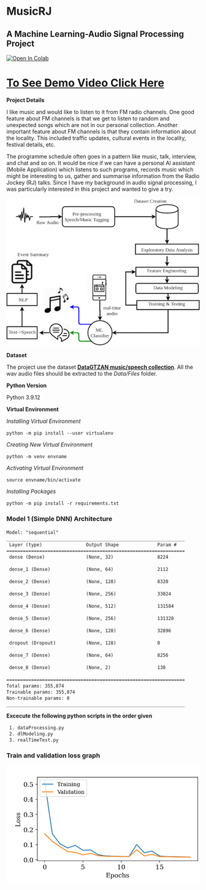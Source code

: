 
# MusicRJ

## A Machine Learning-Audio Signal Processing Project

[![Open In Colab](https://colab.research.google.com/assets/colab-badge.svg)](https://colab.research.google.com/drive/17DN_dJCyYJFQdBeyqKmcbwiIZH5ihE1z?usp=sharing)

# [To See Demo Video Click Here](https://www.youtube.com/watch?v=9X55T_ffNwg&t=224s)

**Project Details** 

I like music and would like to listen to it from FM radio channels. One good feature about FM channels is that we get to listen to random and unexpected songs which are not in our personal collection. Another important feature about FM channels is that they contain information about the locality. This included traffic updates, cultural events in the locality, festival details, etc. 

The programme schedule often goes in a pattern like music, talk, interview, and chat and so on. It would be nice if we can have a personal AI assistant (Mobile Application) which listens to such programs, records music which might be interesting to us, gather and summarise information from the Radio Jockey (RJ) talks. Since I have my background in audio signal processing, I was particularly interested in this project and wanted to give a try. 

<img src="https://github.com/cksajil/MusicRJ/blob/master/Images/BlockDGMSmall.png" width="650">

**Dataset**

The project use the dataset **[DataGTZAN music/speech collection](http://opihi.cs.uvic.ca/sound/music_speech.tar.gz)**. All the wav audio files should be extracted to the *Data/Files* folder.

**Python Version**

Python 3.9.12

**Virtual Environment**

*Installing Virtual Environment*
```console
python -m pip install --user virtualenv
```
*Creating New Virtual Environment*
```console
python -m venv envname
```
*Activating Virtual Environment*
```console
source envname/bin/activate
```
*Installing Packages*
```console
python -m pip install -r requirements.txt
```
### Model 1 (Simple DNN) Architecture

```console
Model: "sequential"
_________________________________________________________________
 Layer (type)                Output Shape              Param #   
=================================================================
 dense (Dense)               (None, 32)                8224      
                                                                 
 dense_1 (Dense)             (None, 64)                2112      
                                                                 
 dense_2 (Dense)             (None, 128)               8320      
                                                                 
 dense_3 (Dense)             (None, 256)               33024     
                                                                 
 dense_4 (Dense)             (None, 512)               131584    
                                                                 
 dense_5 (Dense)             (None, 256)               131328    
                                                                 
 dense_6 (Dense)             (None, 128)               32896     
                                                                 
 dropout (Dropout)           (None, 128)               0         
                                                                 
 dense_7 (Dense)             (None, 64)                8256      
                                                                 
 dense_8 (Dense)             (None, 2)                 130       
                                                                 
=================================================================
Total params: 355,874
Trainable params: 355,874
Non-trainable params: 0
_________________________________________________________________
```

**Excecute the following python scripts in the order given**

	 1. dataProcessing.py
	 2. dlModeling.py
	 3. realTimeTest.py

### Train and validation loss graph

![Loss graph](https://github.com/cksajil/MusicRJ/blob/master/Graphs/Train_Valiation_Loss.png)
